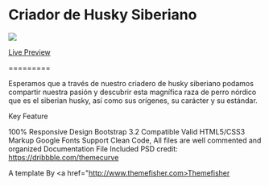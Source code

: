 Criador de Husky Siberiano
========

<img src ="https://cloud.githubusercontent.com/assets/10640964/5989549/0f93dfc8-a9b6-11e4-8f1e-75189f6a5759.jpg" />

<a href="http://themefisher.com/download/brandi-corporate-template/"> Live Preview </a>

=========


Esperamos que a través de nuestro criadero de husky siberiano podamos compartir nuestra pasión y descubrir esta magnífica raza de perro nórdico que es el siberian husky, así como sus orígenes, su carácter y su estándar.

Key Feature

100% Responsive Design
Bootstrap 3.2 Compatible
Valid HTML5/CSS3 Markup
Google Fonts Support
Clean Code, All files are well commented and organized
Documentation File Included
PSD credit: https://dribbble.com/themecurve

A template By <a href="http://www.themefisher.com>Themefisher</a>
